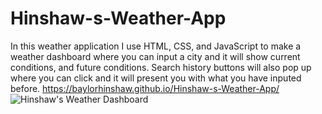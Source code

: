 # Hinshaw-s-Weather-App
In this weather application I use HTML, CSS, and JavaScript to make a weather dashboard where you can input a city and it will show current conditions, and future conditions. Search history buttons will also pop up where you can click and it will present you with what you have inputed before. https://baylorhinshaw.github.io/Hinshaw-s-Weather-App/
![Hinshaw's Weather Dashboard](https://user-images.githubusercontent.com/87034682/136082349-fc055449-7b0b-48a7-9954-10035c4b6877.png)
